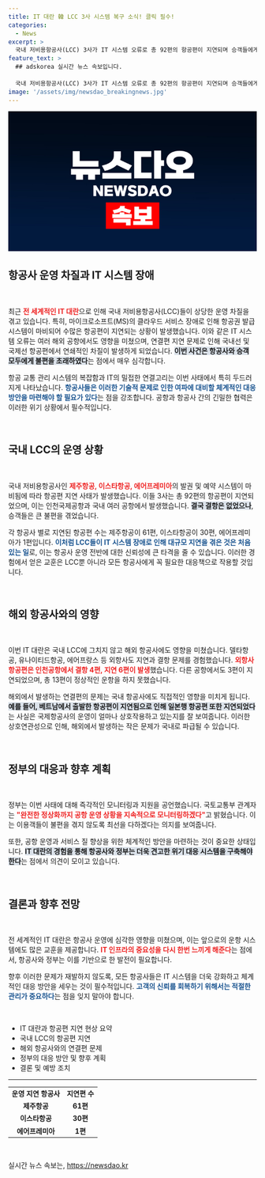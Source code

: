 ```yaml
---
title: IT 대란 韓 LCC 3사 시스템 복구 소식! 클릭 필수!
categories:
  - News
excerpt: >
  국내 저비용항공사(LCC) 3사가 IT 시스템 오류로 총 92편의 항공편이 지연되며 승객들에게 큰 불편을 초래했다. 글로벌 IT 대란의 여파로 국제선에서도 연쇄 문제가 발생, 항공사와 정부는 신속한 정상화를 위해 총력을 기울이고 있다.
feature_text: >
  ## adskorea 실시간 뉴스 속보입니다.

  국내 저비용항공사(LCC) 3사가 IT 시스템 오류로 총 92편의 항공편이 지연되며 승객들에게 큰 불편을 초래했다. 글로벌 IT 대란의 여파로 국제선에서도 연쇄 문제가 발생, 항공사와 정부는 신속한 정상화를 위해 총력을 기울이고 있다.
image: '/assets/img/newsdao_breakingnews.jpg'
---
```


<p><img src="/assets/img/newsdao_breakingnews.jpg" alt="adskorea 속보" /></p>

<h2 data-ke-size="size26">항공사 운영 차질과 IT 시스템 장애</h2>

<p data-ke-size="size16">&nbsp;</p>

<p>최근 <b><span style="color: #ee2323;">전 세계적인 IT 대란</span></b>으로 인해 국내 저비용항공사(LCC)들이 상당한 운영 차질을 겪고 있습니다. 특히, 마이크로소프트(MS)의 클라우드 서비스 장애로 인해 항공권 발급 시스템이 마비되어 수많은 항공편이 지연되는 상황이 발생했습니다. 이와 같은 IT 시스템 오류는 여러 해외 공항에서도 영향을 미쳤으며, 연결편 지연 문제로 인해 국내선 및 국제선 항공편에서 연쇄적인 차질이 발생하게 되었습니다. <b><span style="background-color: #21538527;">이번 사건은 항공사와 승객 모두에게 불편을 초래하였다</span></b>는 점에서 매우 심각합니다.</p>

<p>항공 교통 관리 시스템의 복잡함과 IT의 밀접한 연결고리는 이번 사태에서 특히 두드러지게 나타났습니다. <b><span style="color: #1a5490;">항공사들은 이러한 기술적 문제로 인한 여파에 대비할 체계적인 대응 방안을 마련해야 할 필요가 있다</span></b>는 점을 강조합니다. 공항과 항공사 간의 긴밀한 협력은 이러한 위기 상황에서 필수적입니다. </p>

<p data-ke-size="size16">&nbsp;</p>

<h2 data-ke-size="size26">국내 LCC의 운영 상황</h2>

<p data-ke-size="size16">&nbsp;</p>

<p>국내 저비용항공사인 <b><span style="color: #ee2323;">제주항공, 이스타항공, 에어프레미아</span></b>의 발권 및 예약 시스템이 마비됨에 따라 항공편 지연 사태가 발생했습니다. 이들 3사는 총 92편의 항공편이 지연되었으며, 이는 인천국제공항과 국내 여러 공항에서 발생했습니다. <b><span style="background-color: #21538527;">결국 결항은 없었으나</span></b>, 승객들은 큰 불편을 겪었습니다. </p>

<p>각 항공사 별로 지연된 항공편 수는 제주항공이 61편, 이스타항공이 30편, 에어프레미아가 1편입니다. <b><span style="color: #1a5490;">이처럼 LCC들이 IT 시스템 장애로 인해 대규모 지연을 겪은 것은 처음 있는 일</span></b>로, 이는 항공사 운영 전반에 대한 신뢰성에 큰 타격을 줄 수 있습니다.  이러한 경험에서 얻은 교훈은 LCC뿐 아니라 모든 항공사에게 꼭 필요한 대응책으로 작용할 것입니다.</p>

<p data-ke-size="size16">&nbsp;</p>

<h2 data-ke-size="size26">해외 항공사와의 영향</h2>

<p data-ke-size="size16">&nbsp;</p>

<p>이번 IT 대란은 국내 LCC에 그치지 않고 해외 항공사에도 영향을 미쳤습니다. 델타항공, 유나이티드항공, 에어프랑스 등 외항사도 지연과 결항 문제를 경험했습니다. <b><span style="color: #ee2323;">외항사 항공편은 인천공항에서 결항 4편, 지연 6편이 발생</span></b>했습니다. 다른 공항에서도 3편이 지연되었으며, 총 13편이 정상적인 운항을 하지 못했습니다.</p>

<p>해외에서 발생하는 연결편의 문제는 국내 항공사에도 직접적인 영향을 미치게 됩니다. <b><span style="background-color: #21538527;">예를 들어, 베트남에서 출발한 항공편이 지연됨으로 인해 일본행 항공편 또한 지연되었다</span></b>는 사실은 국제항공사의 운영이 얼마나 상호작용하고 있는지를 잘 보여줍니다. 이러한 상호연관성으로 인해, 해외에서 발생하는 작은 문제가 국내로 파급될 수 있습니다.</p>

<p data-ke-size="size16">&nbsp;</p>

<h2 data-ke-size="size26">정부의 대응과 향후 계획</h2>

<p data-ke-size="size16">&nbsp;</p>

<p>정부는 이번 사태에 대해 즉각적인 모니터링과 지원을 공언했습니다. 국토교통부 관계자는 <b><span style="color: #ee2323;">"완전한 정상화까지 공항 운영 상황을 지속적으로 모니터링하겠다"</span></b>고 밝혔습니다. 이는 이용객들이 불편을 겪지 않도록 최선을 다하겠다는 의지를 보여줍니다.</p>

<p>또한, 공항 운영과 서비스 질 향상을 위한 체계적인 방안을 마련하는 것이 중요한 상태입니다. <b><span style="background-color: #21538527;">IT 대란의 경험을 통해 항공사와 정부는 더욱 견고한 위기 대응 시스템을 구축해야 한다</span></b>는 점에서 의견이 모이고 있습니다. </p>

<p data-ke-size="size16">&nbsp;</p>

<h2 data-ke-size="size26">결론과 향후 전망</h2>

<p data-ke-size="size16">&nbsp;</p>

<p>전 세계적인 IT 대란은 항공사 운영에 심각한 영향을 미쳤으며, 이는 앞으로의 운항 시스템에도 많은 교훈을 제공합니다. <b><span style="color: #ee2323;">IT 인프라의 중요성을 다시 한번 느끼게 해준다</span></b>는 점에서, 항공사와 정부는 이를 기반으로 한 발전이 필요합니다. </p>

<p>향후 이러한 문제가 재발하지 않도록, 모든 항공사들은 IT 시스템을 더욱 강화하고 체계적인 대응 방안을 세우는 것이 필수적입니다. <b><span style="color: #1a5490;">고객의 신뢰를 회복하기 위해서는 적절한 관리가 중요하다</span></b>는 점을 잊지 말아야 합니다. </p>

<p data-ke-size="size16">&nbsp;</p>

<ul>
  <li>IT 대란과 항공편 지연 현상 요약</li>
  <li>국내 LCC의 항공편 지연</li>
  <li>해외 항공사와의 연결편 문제</li>
  <li>정부의 대응 방안 및 향후 계획</li>
  <li>결론 및 예방 조치</li>
</ul>

<hr>

<table>
  <tr>
    <td style="text-align: center; height: 17px;"><b>운영 지연 항공사</b></td>
    <td style="text-align: center; height: 17px;"><b>지연편 수</b></td>
  </tr>
  <tr>
    <td style="text-align: center; height: 17px;"><b>제주항공</b></td>
    <td style="text-align: center; height: 17px;"><b>61편</b></td>
  </tr>
  <tr>
    <td style="text-align: center; height: 17px;"><b>이스타항공</b></td>
    <td style="text-align: center; height: 17px;"><b>30편</b></td>
  </tr>
  <tr>
    <td style="text-align: center; height: 17px;"><b>에어프레미아</b></td>
    <td style="text-align: center; height: 17px;"><b>1편</b></td>
  </tr>
</table>

<p data-ke-size="size16">&nbsp;</p>
실시간 뉴스 속보는, <a href="https://newsdao.kr" rel="dofollow">https://newsdao.kr</a>


